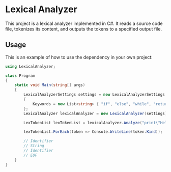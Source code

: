 # Lexical Analyzer

This project is a lexical analyzer implemented in C#. It reads a source code file, tokenizes its content, and outputs the tokens to a specified output file.

## Usage

This is an example of how to use the dependency in your own project:
```cs
using LexicalAnalyzer;

class Program
{
	static void Main(string[] args)
	{
		LexicalAnalyzerSettings settings = new LexicalAnalyzerSettings
		{
			Keywords = new List<string> { "if", "else", "while", "return" }
		};
		LexicalAnalyzer lexicalAnalyzer = new LexicalAnalyzer(settings);

		LexTokenList lexTokenList = lexicalAnalyzer.Analyze("print\"Hello, world!\"");

		lexTokenList.ForEach(token => Console.WriteLine(token.Kind));

		// Identifier
		// String
		// Identifier
		// EOF
	}
}
```